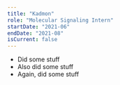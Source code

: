 ```yaml
---
title: "Kadmon"
role: "Molecular Signaling Intern"
startDate: "2021-06"
endDate: "2021-08"
isCurrent: false
---
```


- Did some stuff
- Also did some stuff
- Again, did some stuff
